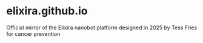 # elixira.github.io
Official mirror of the Elixira nanobot platform designed in 2025 by Tess Fries for cancer prevention
